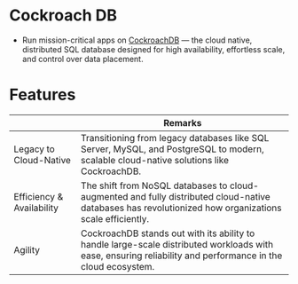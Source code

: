 # Cockroach DB
- Run mission-critical apps on [CockroachDB](https://www.cockroachlabs.com/) — the cloud native, distributed SQL database designed for high availability, effortless scale, and control over data placement.

# Features

|                           | Remarks                                                                                                                                                     |
|---------------------------|-------------------------------------------------------------------------------------------------------------------------------------------------------------|
| Legacy to Cloud-Native    | Transitioning from legacy databases like SQL Server, MySQL, and PostgreSQL to modern, scalable cloud-native solutions like CockroachDB.                     |
| Efficiency & Availability | The shift from NoSQL databases to cloud-augmented and fully distributed cloud-native databases has revolutionized how organizations scale efficiently.      |
| Agility                   | CockroachDB stands out with its ability to handle large-scale distributed workloads with ease, ensuring reliability and performance in the cloud ecosystem. |
